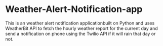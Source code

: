 # Weather-Alert-Notification-app
This is an weather alert notification applicationbuilt on Python and uses WeatherBit API to fetch the hourly weather report for the current day and 
send a notification on phone using the Twilio API if it will rain that day or not.
